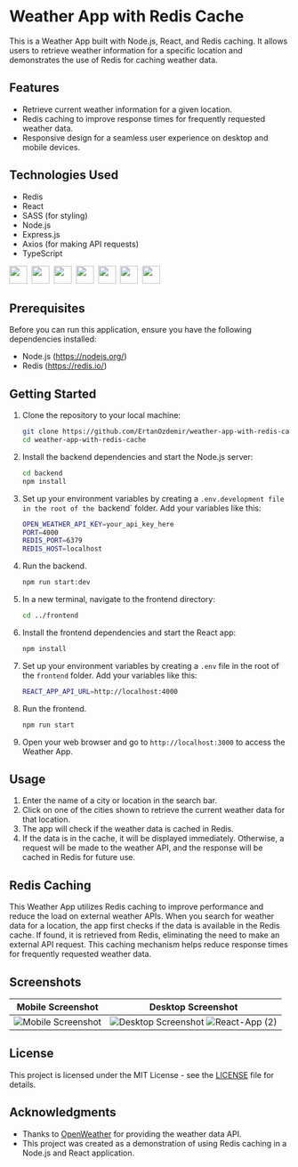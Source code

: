 
# Weather App with Redis Cache

This is a Weather App built with Node.js, React, and Redis caching. It allows users to retrieve weather information for a specific location and demonstrates the use of Redis for caching weather data.

## Features

- Retrieve current weather information for a given location.
- Redis caching to improve response times for frequently requested weather data.
- Responsive design for a seamless user experience on desktop and mobile devices.

## Technologies Used

- Redis
- React
- SASS (for styling)
- Node.js
- Express.js
- Axios (for making API requests)
- TypeScript

<img height="32" width="32" src="https://cdn.simpleicons.org/redis/DC382D" />&nbsp;
<img height="32" width="32" src="https://cdn.simpleicons.org/react/61DAFB" />&nbsp;
<img height="32" width="32" src="https://cdn.simpleicons.org/sass/CC6699" />&nbsp;
<img height="32" width="32" src="https://cdn.simpleicons.org/nodedotjs/339933" />&nbsp;
<img height="32" width="32" src="https://cdn.simpleicons.org/express" />&nbsp;
<img height="32" width="32" src="https://cdn.simpleicons.org/axios/5A29E4" />&nbsp;
<img height="32" width="32" src="https://cdn.simpleicons.org/typescript/3178C6" />&nbsp;


## Prerequisites

Before you can run this application, ensure you have the following dependencies installed:

- Node.js (https://nodejs.org/)
- Redis (https://redis.io/)

## Getting Started

1. Clone the repository to your local machine:

   ```bash
   git clone https://github.com/ErtanOzdemir/weather-app-with-redis-cache
   cd weather-app-with-redis-cache
   ```

2. Install the backend dependencies and start the Node.js server:

   ```bash
   cd backend
   npm install
   ```

3. Set up your environment variables by creating a `.env.development file in the root of the `backend` folder. Add your variables like this:

    ```bash
    OPEN_WEATHER_API_KEY=your_api_key_here
    PORT=4000
    REDIS_PORT=6379
    REDIS_HOST=localhost
    ```

4. Run the backend.
 
   ```bash
   npm run start:dev
   ```
     

5. In a new terminal, navigate to the frontend directory:

   ```bash
   cd ../frontend
   ```

6. Install the frontend dependencies and start the React app:

   ```bash
   npm install
   ```


7. Set up your environment variables by creating a `.env` file in the root of the `frontend` folder. Add your variables like this:

    ```bash
    REACT_APP_API_URL=http://localhost:4000
    ```
8. Run the frontend.
   ```bash
   npm run start
   ```

9. Open your web browser and go to `http://localhost:3000` to access the Weather App.

## Usage

1. Enter the name of a city or location in the search bar.
2. Click on one of the cities shown to retrieve the current weather data for that location.
3. The app will check if the weather data is cached in Redis.
4. If the data is in the cache, it will be displayed immediately. Otherwise, a request will be made to the weather API, and the response will be cached in Redis for future use.

## Redis Caching

This Weather App utilizes Redis caching to improve performance and reduce the load on external weather APIs. When you search for weather data for a location, the app first checks if the data is available in the Redis cache. If found, it is retrieved from Redis, eliminating the need to make an external API request. This caching mechanism helps reduce response times for frequently requested weather data.

## Screenshots

  | Mobile Screenshot | Desktop Screenshot |
| ----------------- | ------------------- |
| ![Mobile Screenshot](https://github.com/ErtanOzdemir/weather-app-with-redis-cache/assets/20026295/68104d72-5758-43a3-8e49-233974956368) | ![Desktop Screenshot](https://github.com/ErtanOzdemir/weather-app-with-redis-cache/assets/20026295/61258924-dee0-4a87-9ee1-4f5bc7aa1e90) ![React-App (2)](https://github.com/ErtanOzdemir/weather-app-with-redis-cache/assets/20026295/334b63e0-24a5-4c16-a661-9a1b681e531c) |



  


## License

This project is licensed under the MIT License - see the [LICENSE](LICENSE) file for details.

## Acknowledgments

- Thanks to [OpenWeather](https://openweathermap.org/) for providing the weather data API.
- This project was created as a demonstration of using Redis caching in a Node.js and React application.

